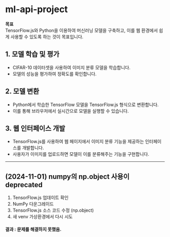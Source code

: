 # ml-api-project

**목표**  
TensorFlow.js와 Python을 이용하여 머신러닝 모델을 구축하고, 이를 웹 환경에서 쉽게 사용할 수 있도록 하는 것이 목표입니다.

## 1. 모델 학습 및 평가
- CIFAR-10 데이터셋을 사용하여 이미지 분류 모델을 학습합니다.
- 모델의 성능을 평가하여 정확도를 확인합니다.

## 2. 모델 변환
- Python에서 학습한 TensorFlow 모델을 TensorFlow.js 형식으로 변환합니다.
- 이를 통해 브라우저에서 실시간으로 모델을 실행할 수 있습니다.

## 3. 웹 인터페이스 개발
- TensorFlow.js를 사용하여 웹 페이지에서 이미지 분류 기능을 제공하는 인터페이스를 개발합니다.
- 사용자가 이미지를 업로드하면 모델이 이를 분류해주는 기능을 구현합니다.
---
## (2024-11-01) numpy의 np.object 사용이 deprecated
1. TensorFlow.js 업데이트 확인
2. NumPy 다운그레이드
3. TensorFlow.js 소스 코드 수정 (np.object)
4. 새 venv 가상환경에서 다시 시도
#### 결과 : 문제를 해결하지 못했음.
